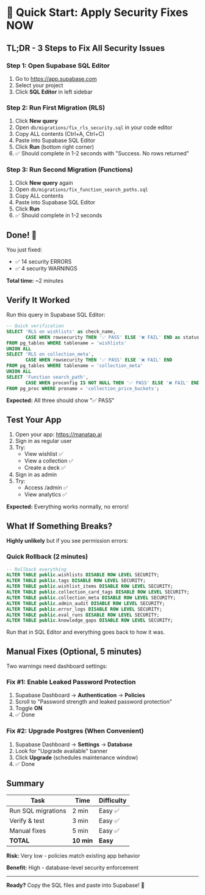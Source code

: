 # 🚀 Quick Start: Apply Security Fixes NOW

## TL;DR - 3 Steps to Fix All Security Issues

### Step 1: Open Supabase SQL Editor
1. Go to https://app.supabase.com
2. Select your project
3. Click **SQL Editor** in left sidebar

### Step 2: Run First Migration (RLS)
1. Click **New query**
2. Open `db/migrations/fix_rls_security.sql` in your code editor
3. Copy ALL contents (Ctrl+A, Ctrl+C)
4. Paste into Supabase SQL Editor
5. Click **Run** (bottom right corner)
6. ✅ Should complete in 1-2 seconds with "Success. No rows returned"

### Step 3: Run Second Migration (Functions)
1. Click **New query** again
2. Open `db/migrations/fix_function_search_paths.sql`
3. Copy ALL contents
4. Paste into Supabase SQL Editor
5. Click **Run**
6. ✅ Should complete in 1-2 seconds

## Done! 🎉

You just fixed:
- ✅ 14 security ERRORS
- ✅ 4 security WARNINGS

**Total time:** ~2 minutes

## Verify It Worked

Run this query in Supabase SQL Editor:

```sql
-- Quick verification
SELECT 'RLS on wishlists' as check_name, 
       CASE WHEN rowsecurity THEN '✅ PASS' ELSE '❌ FAIL' END as status
FROM pg_tables WHERE tablename = 'wishlists'
UNION ALL
SELECT 'RLS on collection_meta',
       CASE WHEN rowsecurity THEN '✅ PASS' ELSE '❌ FAIL' END
FROM pg_tables WHERE tablename = 'collection_meta'
UNION ALL
SELECT 'Function search_path',
       CASE WHEN proconfig IS NOT NULL THEN '✅ PASS' ELSE '❌ FAIL' END
FROM pg_proc WHERE proname = 'collection_price_buckets';
```

**Expected:** All three should show "✅ PASS"

## Test Your App

1. Open your app: https://manatap.ai
2. Sign in as regular user
3. Try:
   - View wishlist ✅
   - View a collection ✅
   - Create a deck ✅
4. Sign in as admin
5. Try:
   - Access /admin ✅
   - View analytics ✅

**Expected:** Everything works normally, no errors!

## What If Something Breaks?

**Highly unlikely** but if you see permission errors:

### Quick Rollback (2 minutes)
```sql
-- Rollback everything
ALTER TABLE public.wishlists DISABLE ROW LEVEL SECURITY;
ALTER TABLE public.tags DISABLE ROW LEVEL SECURITY;
ALTER TABLE public.wishlist_items DISABLE ROW LEVEL SECURITY;
ALTER TABLE public.collection_card_tags DISABLE ROW LEVEL SECURITY;
ALTER TABLE public.collection_meta DISABLE ROW LEVEL SECURITY;
ALTER TABLE public.admin_audit DISABLE ROW LEVEL SECURITY;
ALTER TABLE public.error_logs DISABLE ROW LEVEL SECURITY;
ALTER TABLE public.eval_runs DISABLE ROW LEVEL SECURITY;
ALTER TABLE public.knowledge_gaps DISABLE ROW LEVEL SECURITY;
```

Run that in SQL Editor and everything goes back to how it was.

## Manual Fixes (Optional, 5 minutes)

Two warnings need dashboard settings:

### Fix #1: Enable Leaked Password Protection
1. Supabase Dashboard → **Authentication** → **Policies**
2. Scroll to "Password strength and leaked password protection"
3. Toggle **ON**
4. ✅ Done

### Fix #2: Upgrade Postgres (When Convenient)
1. Supabase Dashboard → **Settings** → **Database**
2. Look for "Upgrade available" banner
3. Click **Upgrade** (schedules maintenance window)
4. ✅ Done

## Summary

| Task | Time | Difficulty |
|------|------|------------|
| Run SQL migrations | 2 min | Easy ✅ |
| Verify & test | 3 min | Easy ✅ |
| Manual fixes | 5 min | Easy ✅ |
| **TOTAL** | **10 min** | **Easy** |

**Risk:** Very low - policies match existing app behavior

**Benefit:** High - database-level security enforcement

---

**Ready?** Copy the SQL files and paste into Supabase! 🚀





















